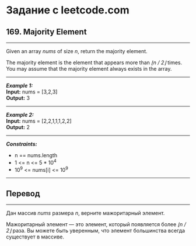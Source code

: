 # Задание с leetcode.com
## 169. Majority Element

---

Given an array *nums* of size *n*, return the majority element.

The majority element is the element that appears more than *⌊n / 2⌋* times. You may assume that the majority element always exists in the array.

---

***Example 1:***</br>
**Input:** nums = [3,2,3]</br>
**Output:** 3</br>

---

***Example 2:***</br>
**Input:** nums = [2,2,1,1,1,2,2]</br>
**Output:** 2</br>

---

***Constraints:***</br>
- n == nums.length</br>
- 1 <= n <= 5 * 10<sup>4</sup></br>
- 10<sup>9</sup> <= nums[i] <= 10<sup>9</sup></br>
  
---

## Перевод

---

Дан массив *nums* размера *n*, верните мажоритарный элемент.

Мажоритарный элемент — это элемент, который появляется более *⌊n / 2⌋* раза. Вы можете быть уверенным, что элемент большинства всегда существует в массиве.